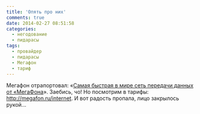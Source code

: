 ```yaml
---
title: 'Опять про них'
comments: true
date: 2014-02-27 08:51:58
categories:
  - негодование
  - пидарасы
tags:
  - провайдер
  - пидарасы
  - Мегафон
  - тариф
---
```


Мегафон отрапортовал: «<a href="http://habrahabr.ru/company/megafon/blog/213991">Самая быстрая в
мире сеть передачи данных от «МегаФона</a>». Заебись, чо! Но посмотрим в тарифы:
<a href="http://megafon.ru/internet">http://megafon.ru/internet</a>. И вот радость пропала, лицо
закрылось рукой...

